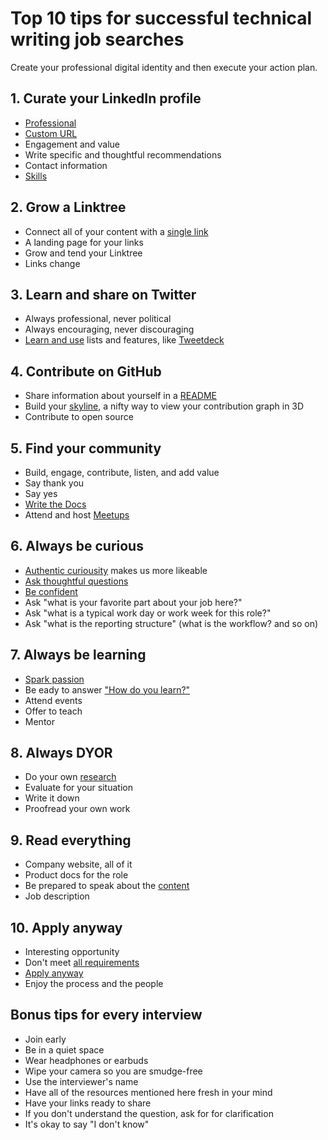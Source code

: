 # Top 10 tips for successful technical writing job searches

Create your professional digital identity and then execute your action plan.

## 1. Curate your LinkedIn profile

- [Professional](https://careersherpa.net/is-your-linkedin-profile-awesome/)
- [Custom URL](https://www.linkedin.com/learning/linkedin-quick-tips/claim-your-custom-url?autoplay=true&resume=false)
- Engagement and value
- Write specific and thoughtful recommendations
- Contact information
- [Skills](https://www.linkedin.com/help/linkedin/answer/a549047/add-and-remove-skills-on-your-profile?lang=en)

## 2. Grow a Linktree

- Connect all of your content with a [single link](https://linktr.ee/barriebyron)
- A landing page for your links
- Grow and tend your Linktree
- Links change
  
## 3. Learn and share on Twitter

- Always professional, never political
- Always encouraging, never discouraging
- [Learn and use](https://www.makeuseof.com/use-twitter-for-job-search/) lists and features, like [Tweetdeck](https://tweetdeck.twitter.com/)

## 4. Contribute on GitHub

- Share information about yourself in a [README](https://docs.github.com/en/account-and-profile/setting-up-and-managing-your-github-profile/customizing-your-profile/managing-your-profile-readme)
- Build your [skyline](https://skyline.github.com/barriebyron/2022), a nifty way to view your contribution graph in 3D
- Contribute to open source

## 5. Find your community

- Build, engage, contribute, listen, and add value
- Say thank you
- Say yes
- [Write the Docs](https://www.writethedocs.org/)
- Attend and host [Meetups](https://www.meetup.com/Write-the-Docs-Florida/)

## 6. Always be curious

- [Authentic curiousity](https://thriveglobal.com/stories/always-be-curious/) makes us more likeable
- [Ask thoughtful questions](https://www.fastcompany.com/40574192/4-ways-to-show-curiosity-in-job-interviews-and-why-you-need-to)
- [Be confident](https://www.linkedin.com/pulse/how-build-your-confidence-get-hired-by-linkedin-news/)
- Ask "what is your favorite part about your job here?"
- Ask "what is a typical work day or work week for this role?"
- Ask "what is the reporting structure" (what is the workflow? and so on)

## 7. Always be learning

- [Spark passion](https://www.careeraddict.com/lifelong-learning-advance-career)
- Be eady to answer ["How do you learn?"](https://hbr.org/2021/05/identify-and-hire-lifelong-learners)
- Attend events
- Offer to teach
- Mentor

## 8. Always DYOR

- Do your own [research](https://www.glassdoor.com/blog/7-research-job-interview/)
- Evaluate for your situation
- Write it down
- Proofread your own work

## 9. Read everything

- Company website, all of it
- Product docs for the role
- Be prepared to speak about the [content](https://www.everythingtechnicalwriting.com/technical-writer-interview/)
- Job description

## 10. Apply anyway

- Interesting opportunity
- Don't meet [all requirements](https://www.linkedin.com/posts/activity-6955989266548064256-ajTA?utm_source=linkedin_share&utm_medium=member_desktop_web)
- [Apply anyway](https://www.indeed.com/career-advice/finding-a-job/applying-for-a-job-with-less-experience-than-required)
- Enjoy the process and the people

## Bonus tips for every interview

- Join early
- Be in a quiet space
- Wear headphones or earbuds
- Wipe your camera so you are smudge-free
- Use the interviewer's name
- Have all of the resources mentioned here fresh in your mind
- Have your links ready to share
- If you don't understand the question, ask for for clarification
- It's okay to say "I don't know"

